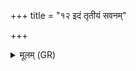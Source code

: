 +++
title = "१२ इदं तृतीयं सवनम्"

+++
<details><summary>मूलम् (GR)</summary>

इदं तृतीयं सवनं कवीनाम्  
ऋतेन यच् चमसं समैरयन् ।  
सौधन्वना अमृतम् आनशानाः  
स्विष्टिन् नो अभि वस्यो नयाथ ॥
</details>